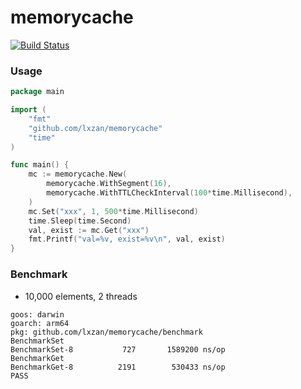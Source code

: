 # memorycache

[![Build Status](https://github.com/lxzan/memorycache/workflows/Go%20Test/badge.svg?branch=main)](https://github.com/lxzan/memorycache/actions?query=branch%3Amain)

### Usage
```go
package main

import (
	"fmt"
	"github.com/lxzan/memorycache"
	"time"
)

func main() {
	mc := memorycache.New(
		memorycache.WithSegment(16),
		memorycache.WithTTLCheckInterval(100*time.Millisecond),
	)
	mc.Set("xxx", 1, 500*time.Millisecond)
	time.Sleep(time.Second)
	val, exist := mc.Get("xxx")
	fmt.Printf("val=%v, exist=%v\n", val, exist)
}
```

### Benchmark
- 10,000 elements, 2 threads
```
goos: darwin
goarch: arm64
pkg: github.com/lxzan/memorycache/benchmark
BenchmarkSet
BenchmarkSet-8   	     727	   1589200 ns/op
BenchmarkGet
BenchmarkGet-8   	    2191	    530433 ns/op
PASS
```